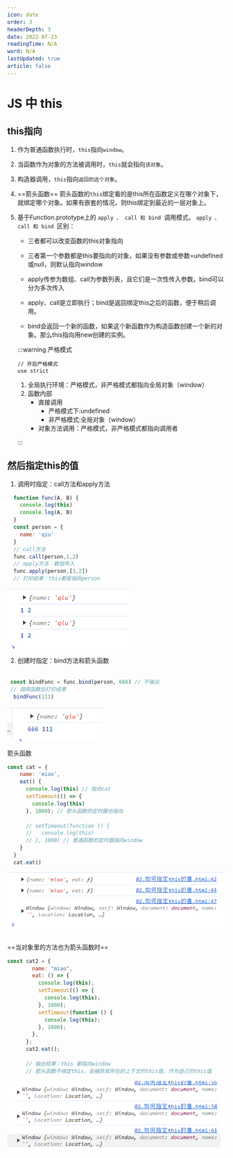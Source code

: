 ```yaml
---
icon: date
order: 3
headerDepth: 3
date: 2022-07-23
readingTime: N/A
word: N/A
lastUpdated: true
article: false
---
```



# JS 中 this

## this指向

1. 作为普通函数执行时，`this`指向`window`。

2. 当函数作为对象的方法被调用时，`this`就会指向`该对象`。

3. 构造器调用，`this`指向`返回的这个对象`。

4. ==箭头函数== 箭头函数的`this`绑定看的是this所在函数定义在哪个对象下，就绑定哪个对象。如果有嵌套的情况，则this绑定到最近的一层对象上。

5. 基于Function.prototype上的 `apply 、 call 和 bind `调用模式。
 `apply 、 call 和 bind `区别：

   - 三者都可以改变函数的this对象指向

   - 三者第一个参数都是this要指向的对象，如果没有参数或参数=undefined或null，则默认指向window

   - apply传参为数组、call为参数列表，且它们是一次性传入参数。bind可以分为多次传入

   - apply、call是立即执行；bind是返回绑定this之后的函数，便于稍后调用。

   - bind会返回一个新的函数，如果这个新函数作为构造函数创建一个新的对象。那么this指向用new创建的实例。



   :::warning 严格模式
    ```
    // 开启严格模式
    use strict
    ```
    1. 全局执行环境：严格模式，非严格模式都指向全局对象（window）
    2. 函数内部
        - 直接调用
          *  严格模式下:undefined
          *  非严格模式:全局对象（window）
        - 对象方法调用：严格模式，非严格模式都指向调用者

   :::


  ## 然后指定this的值
  
  1. 调用时指定：call方法和apply方法
  ```js
    function func(A, B) {
      console.log(this)
      console.log(A, B)
    }
    const person = {
      name: 'qiu'
    }
    // call方法
    func.call(person,1,2)
    // apply方法：数组传入
    func.apply(person,[1,2])
    // 打印结果：this都是指向person
  ```
  ![输出结果](image-2.png)



  2. 创建时指定：bind方法和箭头函数
  ```js
 
   const bindFunc = func.bind(person, 666) // 不输出
   // 调用函数后打印结果
    bindFunc(111)
  
  ```
  ![Alt text](image-3.png)

箭头函数
  ```js
  const cat = {
      name: 'miao',
      eat() {
        console.log(this) // 指向cat
        setTimeout(() => {
          console.log(this)
        }, 1000); // 箭头函数的定时器也指向

        // setTimeout(function () {
        //   console.log(this)
        // }, 1000) // 普通函数的定时器指向window
      }
    }
    cat.eat()
```

![Alt text](image-4.png)

==当对象里的方法也为箭头函数时== 

```js
const cat2 = {
        name: "miao",
        eat: () => {
          console.log(this);
          setTimeout(() => {
            console.log(this);
          }, 1000);
          setTimeout(function () {
            console.log(this);
          }, 1000);
        },
      };
      cat2.eat();

      // 输出结果：this 都指向window
      // 箭头函数不绑定this，会捕获其所在的上下文的this值，作为自己的this值
```
![Alt text](image-5.png)